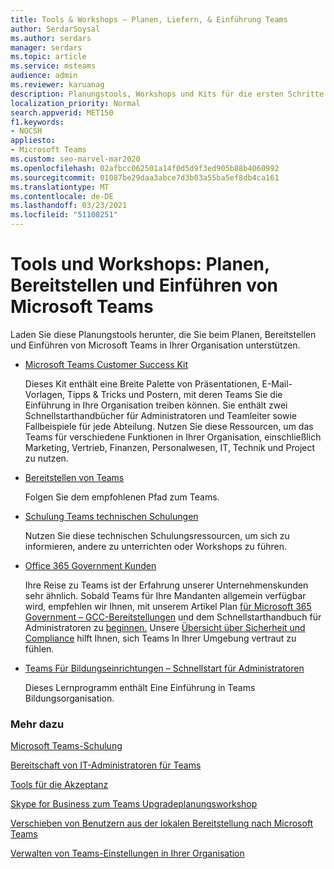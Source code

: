 ```yaml
---
title: Tools & Workshops – Planen, Liefern, & Einführung Teams
author: SerdarSoysal
ms.author: serdars
manager: serdars
ms.topic: article
ms.service: msteams
audience: admin
ms.reviewer: karuanag
description: Planungstools, Workshops und Kits für die ersten Schritte von Organisationen mit Microsoft Teams
localization_priority: Normal
search.appverid: MET150
f1.keywords:
- NOCSH
appliesto:
- Microsoft Teams
ms.custom: seo-marvel-mar2020
ms.openlocfilehash: 02afbcc062501a14f0d5d9f3ed905b88b4060992
ms.sourcegitcommit: 01087be29daa3abce7d3b03a55ba5ef8db4ca161
ms.translationtype: MT
ms.contentlocale: de-DE
ms.lasthandoff: 03/23/2021
ms.locfileid: "51108251"
---
```

# <a name="tools-and-workshops-plan-deliver-and-adopt-microsoft-teams"></a>Tools und Workshops: Planen, Bereitstellen und Einführen von Microsoft Teams

Laden Sie diese Planungstools herunter, die Sie beim Planen, Bereitstellen und Einführen von Microsoft Teams in Ihrer Organisation unterstützen.


- [Microsoft Teams Customer Success Kit](https://aka.ms/TeamsCustomerSuccess)

    Dieses Kit enthält eine Breite Palette von Präsentationen, E-Mail-Vorlagen, Tipps & Tricks und Postern, mit deren Teams Sie die Einführung in Ihre Organisation treiben können. Sie enthält zwei Schnellstarthandbücher für Administratoren und Teamleiter sowie Fallbeispiele für jede Abteilung. Nutzen Sie diese Ressourcen, um das Teams für verschiedene Funktionen in Ihrer Organisation, einschließlich Marketing, Vertrieb, Finanzen, Personalwesen, IT, Technik und Project zu nutzen.

- [Bereitstellen von Teams](./deploy-overview.md)

    Folgen Sie dem empfohlenen Pfad zum Teams.


- [Schulung Teams technischen Schulungen](itadmin-readiness.md)

    Nutzen Sie diese technischen Schulungsressourcen, um sich zu informieren, andere zu unterrichten oder Workshops zu führen.

- [Office 365 Government Kunden](plan-for-government-gcc.md)

   Ihre Reise zu Teams ist der Erfahrung unserer Unternehmenskunden sehr ähnlich. Sobald Teams für Ihre Mandanten allgemein verfügbar wird, empfehlen wir Ihnen, mit unserem Artikel Plan [für Microsoft 365 Government – GCC-Bereitstellungen](plan-for-government-gcc.md) und dem Schnellstarthandbuch für Administratoren zu [beginnen.](https://download.microsoft.com/download/F/3/9/F39B4F10-5720-4516-87E1-91E5A5678EFB/MicrosoftTeams-AdminQuickStart-EnableTeams.docx) Unsere [Übersicht über Sicherheit und Compliance](security-compliance-overview.md) hilft Ihnen, sich Teams In Ihrer Umgebung vertraut zu fühlen.

- [Teams Für Bildungseinrichtungen – Schnellstart für Administratoren](./teams-quick-start-edu.yml)

    Dieses Lernprogramm enthält Eine Einführung in Teams Bildungsorganisation.

### <a name="see-also"></a>Mehr dazu

[Microsoft Teams-Schulung](training-microsoft-teams-landing-page.md)

[Bereitschaft von IT-Administratoren für Teams](ITAdmin-readiness.md)

[Tools für die Akzeptanz](adopt-tools-and-downloads.md)

[Skype for Business zum Teams Upgradeplanungsworkshop](https://www.microsoft.com/microsoft-365/partners/intelligentcommunications/skype-for-business-teams)

[Verschieben von Benutzern aus der lokalen Bereitstellung nach Microsoft Teams](/skypeforbusiness/hybrid/move-users-from-on-premises-to-teams)

[Verwalten von Teams-Einstellungen in Ihrer Organisation](enable-features-office-365.md)
